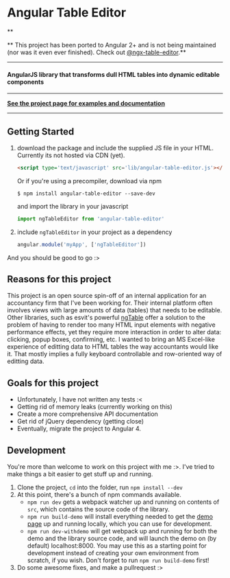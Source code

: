 # Angular Table Editor 

**

** This project has been ported to Angular 2+ and is not being maintained (nor was it even ever finished). Check out [@ngx-table-editor](https://github.com/maurei/ngx-table-editor).**

---
#### AngularJS library that transforms dull HTML tables into dynamic editable components
---
**[See the project page for examples and documentation](https://maurei.github.io/angular-table-editor/)**

---

## Getting Started

1. download the package and include the supplied JS file in your HTML. Currently its not hosted via CDN (yet).

    ```html
    <script type='text/javascript' src='lib/angular-table-editor.js'></script>
    ```

    Or if you're using a precompiler, download via npm
    ```
    $ npm install angular-table-editor --save-dev
    ```

    and import the library in your javascript

    ```js
    import ngTableEditor from 'angular-table-editor'
    ```


2. include  `ngTableEditor` in your project as a dependency

    ```js
    angular.module('myApp', ['ngTableEditor'])
    ```


And you should be good to go :>


## Reasons for this project
This project is an open source spin-off of an internal application for an accountancy firm that I've been working for. Their internal platform often involves views with large amounts of data (tables) that needs to be editable. 
Other libraries, such as esvit's powerful [ngTable](http://ng-table.com/#/editing/demo-inline) offer a solution to the problem of having to render too many HTML input elements with negative performance effects, yet they require more interaction in order to alter data: clicking, popup boxes, confirming, etc. I wanted to bring an MS Excel-like experience of editting data to HTML tables the way accountants would like it. That mostly implies a fully keyboard controllable and row-oriented way of editting data.

## Goals for this project
* Unfortunately, I have not written any tests :<
* Getting rid of memory leaks (currently working on this)
* Create a more comprehensive API documentation
* Get rid of jQuery dependency (getting close)
* Eventually, migrate the project to Angular 4.

## Development
You're more than welcome to work on this project with me :>. I've tried to make things a bit easier to get stuff up and running.

1. Clone the project, `cd` into the folder, run `npm install --dev` 
2. At this point, there's a bunch of npm commands available.
    * `npm run dev` gets a webpack watcher up and running on contents of `src`, which contains the source code of the library.
    * `npm run build-demo` will install everything needed to get the [demo page](https://maurei.github.io/angular-table-editor/) up and running locally, which you can use for development.
    *  `npm run dev-withdemo` will get webpack up and running for both the demo and the library source code, and will launch the demo on (by default) localhost:8000. You may use this as a starting point for development instead of creating your own environment from scratch, if you wish. Don't forget to run `npm run build-demo` first!
3.  Do some awesome fixes, and make a pullrequest :>

